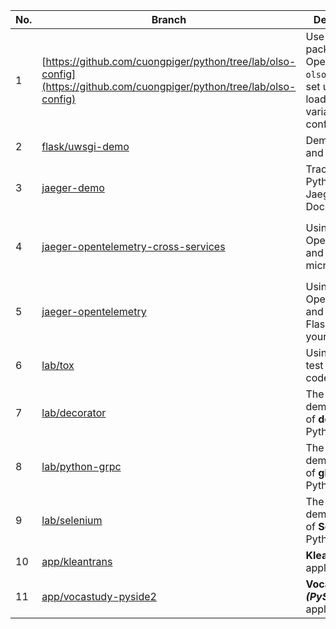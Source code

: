 |No.|Branch|Description|Tag|
|-|-|-|-----------------------------------------------------------------|
|1|[https://github.com/cuongpiger/python/tree/lab/olso-config](https://github.com/cuongpiger/python/tree/lab/olso-config)|Use the package OpenStack `olso-config` to set up and load env variables from config file| `olso-config`, `python`, `lab`|
|2|[flask/uwsgi-demo](https://github.com/cuongpiger/python/tree/flask/uwsgi-demo)|Demo for Flask and uWSGI| `flask`, `uwsgi`|
|3|[jaeger-demo](https://github.com/cuongpiger/python/tree/jaeger-demo)|Tracing in Python with Jaeger and Docker| `jaeger`, `docker`, `tracing`|
|4|[jaeger-opentelemetry-cross-services](https://github.com/cuongpiger/python/tree/jaeger-opentelemetry-cross-services)|Using OpenTelemetry and Jaeger in microservices| `jaeger`, `opentelemetry`, `microservices`, `docker`, `tracing` |
|5|[jaeger-opentelemetry](https://github.com/cuongpiger/python/tree/jaeger-opentelemetry)|Using OpenTelemetry and Jaeger, Flask to trace your requests| `jaeger`, `opentelemetry`, `tracing`, `flask`, `docker`|
|6|[lab/tox](https://github.com/cuongpiger/python/tree/lab/tox)|Using `tox` to test Python code| `tox`, `pytest`|
|7|[lab/decorator](https://github.com/cuongpiger/python/tree/lab/decorator)|The demonstration of **decorator** in Python| `decorator`, `python`|
|8|[lab/python-grpc](https://github.com/cuongpiger/python/tree/lab/python-grpc)|The demonstration of **gRPC** in Python| `grpc`, `python`|
|9|[lab/selenium](https://github.com/cuongpiger/python/tree/lab/selenium)|The demonstration of **Selenium** in Python| `selenium`|
|10|[app/kleantrans](https://github.com/cuongpiger/python/tree/app/kleantrans)|**Kleantrans** application|`app`|
|11|[app/vocastudy-pyside2](https://github.com/cuongpiger/python/tree/app/vocastudy-pyside2)|**Vocastudy _(PySide2)_** application|`app`|

